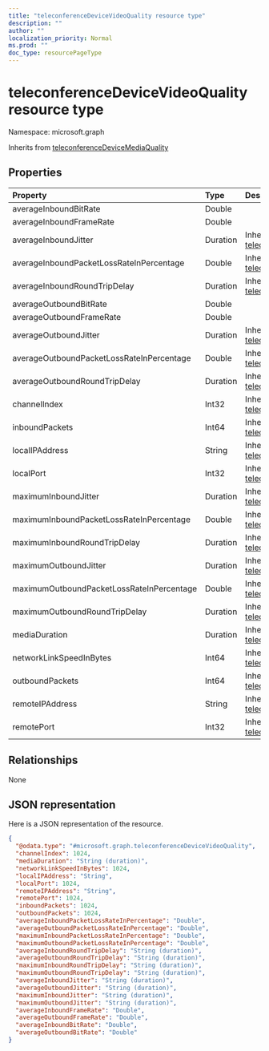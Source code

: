 ```yaml
---
title: "teleconferenceDeviceVideoQuality resource type"
description: ""
author: ""
localization_priority: Normal
ms.prod: ""
doc_type: resourcePageType
---
```


# teleconferenceDeviceVideoQuality resource type


Namespace: microsoft.graph




Inherits from [teleconferenceDeviceMediaQuality](../resources/teleconferencedevicemediaquality.md)

## Properties
|Property|Type|Description|
|:---|:---|:---|
|averageInboundBitRate|Double||
|averageInboundFrameRate|Double||
|averageInboundJitter|Duration| Inherited from [teleconferenceDeviceMediaQuality](../resources/teleconferencedevicemediaquality.md)|
|averageInboundPacketLossRateInPercentage|Double| Inherited from [teleconferenceDeviceMediaQuality](../resources/teleconferencedevicemediaquality.md)|
|averageInboundRoundTripDelay|Duration| Inherited from [teleconferenceDeviceMediaQuality](../resources/teleconferencedevicemediaquality.md)|
|averageOutboundBitRate|Double||
|averageOutboundFrameRate|Double||
|averageOutboundJitter|Duration| Inherited from [teleconferenceDeviceMediaQuality](../resources/teleconferencedevicemediaquality.md)|
|averageOutboundPacketLossRateInPercentage|Double| Inherited from [teleconferenceDeviceMediaQuality](../resources/teleconferencedevicemediaquality.md)|
|averageOutboundRoundTripDelay|Duration| Inherited from [teleconferenceDeviceMediaQuality](../resources/teleconferencedevicemediaquality.md)|
|channelIndex|Int32| Inherited from [teleconferenceDeviceMediaQuality](../resources/teleconferencedevicemediaquality.md)|
|inboundPackets|Int64| Inherited from [teleconferenceDeviceMediaQuality](../resources/teleconferencedevicemediaquality.md)|
|localIPAddress|String| Inherited from [teleconferenceDeviceMediaQuality](../resources/teleconferencedevicemediaquality.md)|
|localPort|Int32| Inherited from [teleconferenceDeviceMediaQuality](../resources/teleconferencedevicemediaquality.md)|
|maximumInboundJitter|Duration| Inherited from [teleconferenceDeviceMediaQuality](../resources/teleconferencedevicemediaquality.md)|
|maximumInboundPacketLossRateInPercentage|Double| Inherited from [teleconferenceDeviceMediaQuality](../resources/teleconferencedevicemediaquality.md)|
|maximumInboundRoundTripDelay|Duration| Inherited from [teleconferenceDeviceMediaQuality](../resources/teleconferencedevicemediaquality.md)|
|maximumOutboundJitter|Duration| Inherited from [teleconferenceDeviceMediaQuality](../resources/teleconferencedevicemediaquality.md)|
|maximumOutboundPacketLossRateInPercentage|Double| Inherited from [teleconferenceDeviceMediaQuality](../resources/teleconferencedevicemediaquality.md)|
|maximumOutboundRoundTripDelay|Duration| Inherited from [teleconferenceDeviceMediaQuality](../resources/teleconferencedevicemediaquality.md)|
|mediaDuration|Duration| Inherited from [teleconferenceDeviceMediaQuality](../resources/teleconferencedevicemediaquality.md)|
|networkLinkSpeedInBytes|Int64| Inherited from [teleconferenceDeviceMediaQuality](../resources/teleconferencedevicemediaquality.md)|
|outboundPackets|Int64| Inherited from [teleconferenceDeviceMediaQuality](../resources/teleconferencedevicemediaquality.md)|
|remoteIPAddress|String| Inherited from [teleconferenceDeviceMediaQuality](../resources/teleconferencedevicemediaquality.md)|
|remotePort|Int32| Inherited from [teleconferenceDeviceMediaQuality](../resources/teleconferencedevicemediaquality.md)|

## Relationships
None

## JSON representation
Here is a JSON representation of the resource.
<!-- {
  "blockType": "resource",
  "@odata.type": "microsoft.graph.teleconferenceDeviceVideoQuality"
}
-->
``` json
{
  "@odata.type": "#microsoft.graph.teleconferenceDeviceVideoQuality",
  "channelIndex": 1024,
  "mediaDuration": "String (duration)",
  "networkLinkSpeedInBytes": 1024,
  "localIPAddress": "String",
  "localPort": 1024,
  "remoteIPAddress": "String",
  "remotePort": 1024,
  "inboundPackets": 1024,
  "outboundPackets": 1024,
  "averageInboundPacketLossRateInPercentage": "Double",
  "averageOutboundPacketLossRateInPercentage": "Double",
  "maximumInboundPacketLossRateInPercentage": "Double",
  "maximumOutboundPacketLossRateInPercentage": "Double",
  "averageInboundRoundTripDelay": "String (duration)",
  "averageOutboundRoundTripDelay": "String (duration)",
  "maximumInboundRoundTripDelay": "String (duration)",
  "maximumOutboundRoundTripDelay": "String (duration)",
  "averageInboundJitter": "String (duration)",
  "averageOutboundJitter": "String (duration)",
  "maximumInboundJitter": "String (duration)",
  "maximumOutboundJitter": "String (duration)",
  "averageInboundFrameRate": "Double",
  "averageOutboundFrameRate": "Double",
  "averageInboundBitRate": "Double",
  "averageOutboundBitRate": "Double"
}
```

